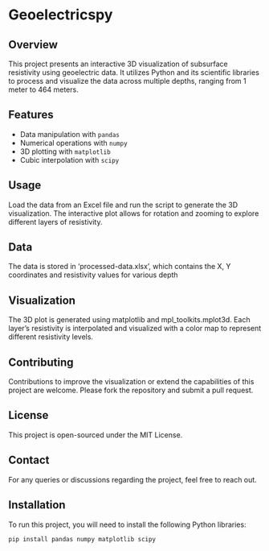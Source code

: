 # Geoelectricspy

## Overview
This project presents an interactive 3D visualization of subsurface resistivity using geoelectric data. It utilizes Python and its scientific libraries to process and visualize the data across multiple depths, ranging from 1 meter to 464 meters.

## Features
- Data manipulation with `pandas`
- Numerical operations with `numpy`
- 3D plotting with `matplotlib`
- Cubic interpolation with `scipy`
  
## Usage
Load the data from an Excel file and run the script to generate the 3D visualization. The interactive plot allows for rotation and zooming to explore different layers of resistivity.
## Data
The data is stored in ‘processed-data.xlsx’, which contains the X, Y coordinates and resistivity values for various depth
## Visualization
The 3D plot is generated using matplotlib and mpl_toolkits.mplot3d. Each layer’s resistivity is interpolated and visualized with a color map to represent different resistivity levels.
## Contributing
Contributions to improve the visualization or extend the capabilities of this project are welcome. Please fork the repository and submit a pull request.
## License
This project is open-sourced under the MIT License.
## Contact
For any queries or discussions regarding the project, feel free to reach out.

## Installation
To run this project, you will need to install the following Python libraries:
```bash
pip install pandas numpy matplotlib scipy
